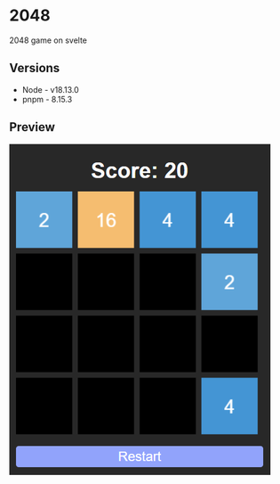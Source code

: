 # 2048

2048 game on svelte

## Versions

- Node - v18.13.0
- pnpm - 8.15.3

## Preview

![Preview](preview.png)
